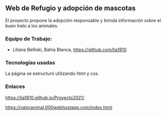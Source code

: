 ## Web de Refugio y adopción de mascotas
El proyecto propone la adopción responsable y brinda información sobre el buen trato a los animales.



### Equipo de Trabajo: 


- Liliana Belliski, Bahía Blanca, https://github.com/lia1810


### Tecnologías usadas
La página se estructuró utilizando html y css.

### Enlaces
https://lia1810.github.io/Proyecto2021/

https://valoranimal.000webhostapp.com/index.html